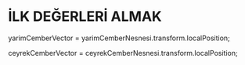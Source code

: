 # İLK DEĞERLERİ ALMAK
  
  yarimCemberVector = yarimCemberNesnesi.transform.localPosition;
  
  ceyrekCemberVector = ceyrekCemberNesnesi.transform.localPosition;
